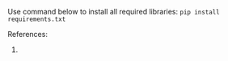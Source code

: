 Use command below to install all required libraries:
`pip install requirements.txt`

References:

1.
